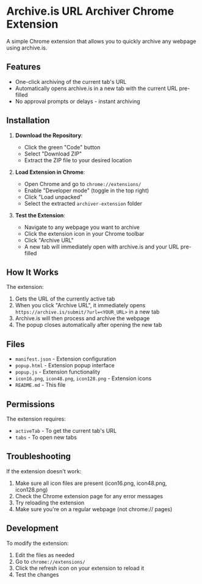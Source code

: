 # Archive.is URL Archiver Chrome Extension

A simple Chrome extension that allows you to quickly archive any webpage using archive.is.

## Features

- One-click archiving of the current tab's URL
- Automatically opens archive.is in a new tab with the current URL pre-filled
- No approval prompts or delays - instant archiving

## Installation

1. **Download the Repository**:
   - Click the green "Code" button
   - Select "Download ZIP"
   - Extract the ZIP file to your desired location

2. **Load Extension in Chrome**:
   - Open Chrome and go to `chrome://extensions/`
   - Enable "Developer mode" (toggle in the top right)
   - Click "Load unpacked"
   - Select the extracted `archiver-extension` folder

3. **Test the Extension**:
   - Navigate to any webpage you want to archive
   - Click the extension icon in your Chrome toolbar
   - Click "Archive URL"
   - A new tab will immediately open with archive.is and your URL pre-filled

## How It Works

The extension:
1. Gets the URL of the currently active tab
2. When you click "Archive URL", it immediately opens `https://archive.is/submit/?url=<YOUR_URL>` in a new tab
3. Archive.is will then process and archive the webpage
4. The popup closes automatically after opening the new tab

## Files

- `manifest.json` - Extension configuration
- `popup.html` - Extension popup interface
- `popup.js` - Extension functionality
- `icon16.png`, `icon48.png`, `icon128.png` - Extension icons
- `README.md` - This file

## Permissions

The extension requires:
- `activeTab` - To get the current tab's URL
- `tabs` - To open new tabs

## Troubleshooting

If the extension doesn't work:
1. Make sure all icon files are present (icon16.png, icon48.png, icon128.png)
2. Check the Chrome extension page for any error messages
3. Try reloading the extension
4. Make sure you're on a regular webpage (not chrome:// pages)

## Development

To modify the extension:
1. Edit the files as needed
2. Go to `chrome://extensions/`
3. Click the refresh icon on your extension to reload it
4. Test the changes
